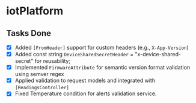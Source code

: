 # iotPlatform

## Tasks Done

- [x] Added `[FromHeader]` support for custom headers (e.g., `X-App-Version`)
- [x] Added const string `DeviceSharedSecretHeader` = "x-device-shared-secret" for reusability;
- [x] Implemented `FirmwareAttribute` for semantic version format validation using semver regex
- [x] Applied validation to request models and integrated with `[ReadingsController]`
- [x] Fixed Temperature condition for alerts validation service.